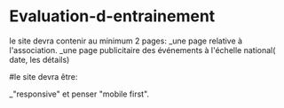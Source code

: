 # Evaluation-d-entrainement

le site devra contenir au minimum 2 pages:
_une page relative à l'association.
_une page publicitaire des événements à l'échelle national( date, les détails)

#le site devra être:

_"responsive" et penser "mobile first".








